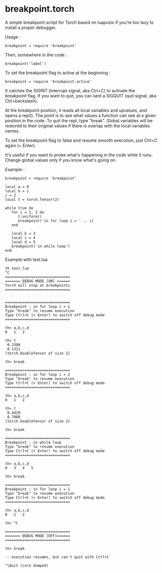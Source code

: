 breakpoint.torch
====================

A simple breakpoint script for Torch based on luaposix if you're too lazy to install a proper debugger.

Usage : 
``` 
breakpoint = require 'breakpoint'
```

Then, somewhere in the code :
```
breakpoint('label') 
```

To set the breakpoint flag to active at the beginning :
```
breakpoint = require 'breakpoint.active'
```

It catches the SIGINT (interrupt signal, aka Ctrl+C) to activate the breakpoint flag.
If you want to quit, you can sent a SIGQUIT (quit signal, aka Ctrl+backslash).

At the breakpoint position, it reads all local variables and upvalues, and opens a repl().
The point is to see what values a function can see at a given position in the code.
To quit the repl, type "break". Global variables will be restored to their original values if there is overlap with the local variables names.

To set the breakpoint flag to false and resume smooth execution, just Ctrl+C again (+ Enter).

It's useful if you want to probe what's happening in the code while it runs. 
Change global values only if you know what's going on.

Example :
```
breakpoint = require 'breakpoint'

local a = 0
local b = 1
c = 2
local t = torch.Tensor(2)

while true do
   for i = 1, 2 do
      t:uniform()
      breakpoint('in for loop i = ' .. i)
   end   

   local b = 3
   local c = 4
   local d = 5
   breakpoint('in while loop')
end
```

Example with test.lua

```
th test.lua 
^C	
==============================	
======= DEBUG MODE [ON] ======	
Torch will stop at breakpoints	
==============================	
	
	
==============================	
Breakpoint : in for loop i = 1	
Type "break" to resume execution	
Type Ctrl+C (+ Enter) to switch off debug mode	
==============================	
	
th> a,b,c,d
0	1	2	

th> t
 0.3380
 0.1311
[torch.DoubleTensor of size 2]

th> break
	
==============================	
Breakpoint : in for loop i = 2	
Type "break" to resume execution	
Type Ctrl+C (+ Enter) to switch off debug mode	
==============================	
	
th> a,b,c,d
0	1	2	

th> t
 0.4429
 0.7080
[torch.DoubleTensor of size 2]

th> break
	
==============================	
Breakpoint : in while loop	
Type "break" to resume execution	
Type Ctrl+C (+ Enter) to switch off debug mode	
==============================	
	
th> a,b,c,d
0	3	4	5	

th> break
	
==============================	
Breakpoint : in for loop i = 1	
Type "break" to resume execution	
Type Ctrl+C (+ Enter) to switch off debug mode	
==============================	
	
th> a,b,c,d
0	1	2	

th> ^C
	
==============================	
======= DEBUG MODE [OFF]======	
==============================	
	
th> break

-- execution resumes, but can't quit with Ctrl+C

^\Quit (core dumped)
```
